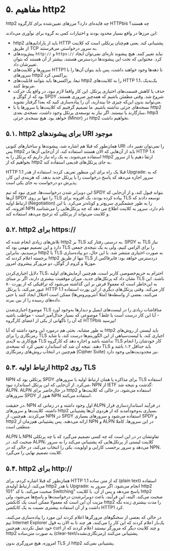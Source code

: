 # ۵. مفاهیم http2

http2 چه فایده‌ای دارد؟ مرزهای تعیین‌شده برای کارگروه HTTPbis چه هستند؟

این مرزها در واقع بسیار محدود بودند و اختیارات کمی به گروه برای نوآوری می‌دادند:

* http2 باید از پارادایم‌های HTTP پشتیبانی کند. یعنی هم‌چنان پرتکلی است که کلاینت از طریق TCP به سرور درخواستی می‌فرستند.
* پیش‌وندهای `http://` و `https://` نباید تغییر کنند. هیچ پیشوند تازه‌ای نمی‌توان ایجاد کرد. محتوایی که تحت این پیشوندها دردسترس هستند، بیشتر از آن هستند که بتوان تغییرشان داد.
* سرورها و کلاینت‌های HTTP1 تا دهه‌ها وجود خواهند داشت، پس باید بتوان آن‌ها را با سرورهای http2 پراکسی کرد.
* تبعا، پراکسی‌ها باید بتوانند قابلیت‌های http2 را به کلاینت‌های HTTP 1.1، یک‌به‌یک مربوط کنند.
* حذف یا کاهش قسمت‌های اختیاری پرتکل. این کار واقعا لازم نبود، در واقع یک حرکت بود که از گوگل و SPDY شروع شد. وقتی مطمئن باشیم که همه‌چیز ضروری هستند، می‌توانید بدون این‌که چیزی جا بیندازید، آن را پیاده‌سازی کنید که بعدا گرفتار نشوید.
* نسخه‌های جزئی نداشته باشیم. ما تصمیم گرفتیم که کلاینت‌ها یا سرورها یا با http2 سازگارند یا نیستند. اگر نیاز به توسعه‌ی پرتکل وجود داشت، نسخه‌ی بعدی، http3 خواهد بود. هیچ نسخه‌ی جزئی \(Minor\) در http2 نخواهیم داشت.

## ۵.۱. http2 برای پیشوندهای URI موجود

همان‌طور که قبلا هم اشاره شد، پیشوند‌ها و ساختارهای کنونی URI را نمی‌توان تغییر داد، پس http2 باید از آن‌هایی که الان هستند استفاده کند. از آن‌جایی آن‌ها در HTTP 1.x استفاده می‌شوند، به یک راه نیاز داریم که پرتکل را به http2 ارتقا دهیم یا از سرور بخواهیم که از http2 به جای پرتکل‌های قدیمی استفاده کند.

HTTP 1.1 قبلا یک راه برای این منظور تعریف کرده: استفاده از هدر Upgrade: که به سرور اجازه می‌دهد که پاسخ درخواست را با پرتکل جدید بدهد، که هزینه‌ی این کار، پذیرش دو درخواست به جای یکی است.

این دوبرابر شدن درخواست‌ها، چیزی نبود که تیم SPDY بتواند قبول کند، و از آن‌جایی که آن‌ها SPDY را تنها بر روی TLS پیاده کرده بودند، یک افزونه برای TLS توسعه دادند که ارتباط اولیه \(Negotiation\) را به طور چشمگیری سریع‌تر و کوتاه‌تر می‌کرد. با این افزونه، که NPN نام دارد، سرور به کلاینت اطلاع می دهد که چه پرتکل‌هایی را می‌شناسد و کلاینت می‌تواند از پرتکلی که ترجیح می‌دهد استفاده کند.

## ۵.۲. http2 برای https://

تلاش‌های زیادی انجام شده که http2 بر TLS به درستی رفتار کند. SPDY به TLS نیاز دارد و این تصمیم مهمی بود که TLS را برای الزامی کنیم، ولی به یک نتیجه‌ی جمعی نرسیدیم، بنابراین http2 با TLS به صورت اختیاری منتشر شد. با این حال، دو پیاده‌سازی برجسته اعلام کردند که http2 تنها از طریق TLS دردسترس خواهد بود: فایرفاکس از موزیلا و کروم از گوگل، دو مرورگر پیشروی امروز.

دلایل اجباری‌کردن TLS، احترام به حریم‌خصوصی کاربر است، هم‌چنین آزمایش‌های اولیه نشان داد که پرتکل‌های جدید، میزان موفقیت بیشتری دارند، اگر بر مبنای TLS باشند. این به این‌خاطر است که معمولا فرض بر این گذاشته می‌شود که ترافیکی که از پورت ۸۰ عبور می‌کند، با پرتکل HTTP 1.1 کار می‌کند. وقتی پرتکل‌های دیگری از این پورت استفاده می‌کنند، بعضی از واسطه‌ها \(مثلا آنتی‌ویروس‌ها\) ممکن است اختلال ایجاد کنند یا حتی داده‌های رسیده را از بین ببرند.

موضوع اجباری‌شدن TLS مناقاشات زیادی را در لیست‌های ایمیل و دیدارها به‌وجود آورد - آیا این کار درست است یا غلط؟ موضوعی که بسیار جدال‌آمیز است - مواظب باشید که آن را ناگهانی از یکی از اعضای کارگروه HTTPbis نپرسید!

به طور مشابه، بحثی هم درمورد این وجود داشته که آیا http2 باید لیستی از روش‌های رمزنگاری را برای TLS اجباری کند، یا لیست‌سیاهی از این الگوریتم‌ها درست کند، یا شاید هیچ‌کاری به لایه‌ی TLS نداشته باشد و اجازه دهد که کارگروه TLS کار خودشان را انجام دهند. نتیجه آن شد که استاندارد تعیین کرد که نسخه‌ی TLS باید حداقل ۱.۲ باشد و هم‌چنین در انتخاب روش‌های رمزنگاری \(Cipher Suite\) نیز محدودیت‌هایی وجود دارد.

## ۵.۳. ارتباط اولیه http2 روی TLS

NPN پرتکلی بود که SPDY برای مذاکره یا همان ارتباط اولیه با سرورهای TLS استفاده می‌کرد. از آن‌جایی که این پرتکل استاندارد نبود، NPN از IETF گذشت و نتیجه شد: ALPN. ALPN در حال‌حاضر برای http2 استفاده می‌شود،‌ در حالی که کلاینت‌ها و سرورهای SPDY هنوز از NPN استفاده می‌کنند.

در حقیقت، NPN اول وجود داشته و در زمانی که ALPN در فرآیند استانداردسازی قرار داشته، کلاینت‌ها و سرورهای http2 بسیاری به‌وجود‌آمدند که از هردوی آن‌ها پشتیبانی می‌کردند. هم‌چنین، از NPN در SPDY استفاده می‌شود و سرورهای بسیاری SPDY و http2 ارائه می‌دهند. پس پشتیبانی هم‌زمان از NPN و ALPN در این سرورها، کاملا منطقی است.

ALPN با NPN تفاوتشان در در این است که چه کسی تصمیم می‌گیرد که با چه پرتکلی صحبت کند. در ALPN، کلاینت لیستی از پرتکل‌هایی که پشتیبانی می‌کند را به سرور می‌دهد و سرور برحسب کارایی و اولویت، یکی را انتخاب می‌کند، در حالی که در NPN، کلاینت تصمیم نهایی را می‌گیرد.

## ۵.۴. http2 برای http://

همان‌طور که قبلا اشاره کردم، برای HTTP 1.1 که از متن ساده \(plain text\) استفاده می‌کند، ارتباط اولیه‌ی http2 با هدر Upgrade: انجام می‌شود. اگر سرور به http2 صحبت می‌کند، با کد "101 Switching" پاسخ می‌دهد و پس از آن، با کلاینت http2 صحبت می‌کند. البته، این فرآیند، باعث دوبرابر‌شدن درخواست‌ها و پاسخ‌ها می‌شود، ولی مزیت آن این است که معمولا ممکن است یک کانکشن http2 را مدت بیشتری زنده نگه داشت و از آن استفاده بیشتری نسبت به یک کانکشن HTTP1 کرد.

در حالی که بعضی از سخنگوهای مرورگرها اعلام کردند این مورد را پیاده‌سازی می‌کنند، تیم Internet Explorer یک‌بار اعلام کردند که این کار را می‌کنند، هر چند تا به الان به قول خود عمل نکردند. هم‌چنین curl و چند کلاینت دیگر که مرورگر نیستند اعلام کردند که از http2 به صورت متن‌ساده \(clear-text/رمز‌نگاری‌نشده\) پشتیبانی می‌کنند.

امروزه، هیچ مرورگری بدون TLS از http2 پشتیبانی نمی‌کند.

